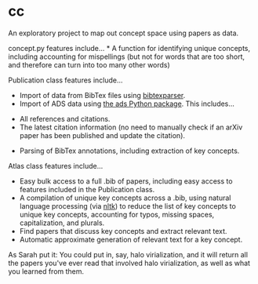 # cc
An exploratory project to map out concept space using papers as data.

concept.py features include...
    * A function for identifying unique concepts, including accounting for
    mispellings (but not for words that are too short, and therefore can turn
    into too many other words)

Publication class features include...
* Import of data from BibTex files using [bibtexparser](https://github.com/sciunto-org/python-bibtexparser).
* Import of ADS data using [the ads Python package](https://ads.readthedocs.io/en/latest/#the-ads-python-package). This includes...
- All references and citations.
- The latest citation information (no need to manually check if an arXiv paper has been published and update the citation).
* Parsing of BibTex annotations, including extraction of key concepts.

Atlas class features include...
* Easy bulk access to a full .bib of papers, including easy access to features included in the Publication class.
* A compilation of unique key concepts across a .bib, using natural language processing (via [nltk](https://www.nltk.org/)) to reduce the list of key concepts to unique key concepts, accounting for typos, missing spaces, capitalization, and plurals.
* Find papers that discuss key concepts and extract relevant text.
* Automatic approximate generation of relevant text for a key concept.

As Sarah put it:
You could put in, say, halo virialization, and it will return all the papers you've ever read that involved halo virialization, as well as what you learned from them.

